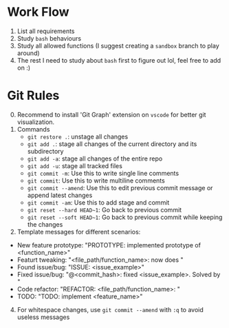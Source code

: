 # Work Flow
1. List all requirements
2. Study `bash` behaviours
3. Study all allowed functions (I suggest creating a `sandbox` branch to play around)
4. The rest I need to study about `bash` first to figure out lol, feel free to add on :)

# Git Rules
0. Recommend to install 'Git Graph' extension on `vscode` for better git visualization.
1. Commands
   	- `git restore .`: unstage all changes
   	- `git add .`: stage all changes of the current directory and its subdirectory
   	- `git add -a`: stage all changes of the entire repo
   	- `git add -u`: stage all tracked files
   	- `git commit -m`: Use this to write single line comments
	- `git commit`: Use this to write multiline comments
 	- `git commit --amend`: Use this to edit previous commit message or append latest changes
 	- `git commit -am`: Use this to add stage and commit
   	- `git reset --hard HEAD~1`: Go back to previous commit 
  	- `git reset --soft HEAD~1`: Go back to previous commit while keeping the changes
3. Template messages for different scenarios:
  - New feature prototype:	"PROTOTYPE: implemented prototype of <function_name>"
  - Featurt tweaking: 		"<file_path/function_name>: now does <functionality> "
  - Found issue/bug: 		"ISSUE: <issue_example>"
  - Fixed issue/bug: 		"@<commit_hash>: fixed <issue_example>. Solved by <changes> "
  - Code refactor: 		"REFACTOR: <file_path/function_name>: <changes> "
  - TODO: 			"TODO: implement <feature_name>"
4. For whitespace changes, use `git commit --amend` with `:q` to avoid useless messages
